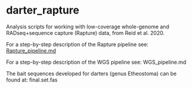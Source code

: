 # darter_rapture
Analysis scripts for working with low-coverage whole-genome and RADseq+sequence capture (Rapture) data, from Reid et al. 2020. 

For a step-by-step description of the Rapture pipeline see: [Rapture_pipeline.md](Rapture_pipeline.md)

For a step-by-step description of the WGS pipeline see: WGS_pipeline.md 

The bait sequences developed for darters (genus Etheostoma) can be found at: final.set.fas
